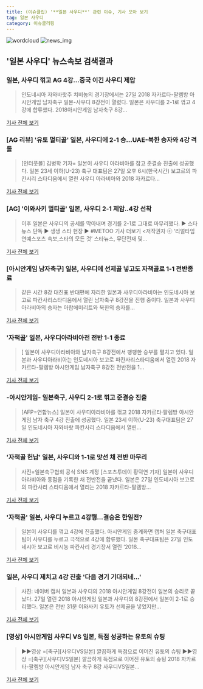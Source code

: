 ```yaml
---
title: (이슈클립) '**일본 사우디**' 관련 이슈, 기사 모아 보기
tag: 일본 사우디
category: 이슈클리핑
---
```

![wordcloud](https://s3.ap-northeast-2.amazonaws.com/lyrics101-wordcloud/2018-08-27-1535378526.png)
![news_img](https://user-images.githubusercontent.com/42597476/44507050-1206f400-a6e4-11e8-8d98-7ffbfebb353f.png)
## **'**일본 사우디**'** 뉴스속보 검색결과
### 일본, 사우디 꺾고 AG 4강…중국 이긴 사우디 제압

>인도네시아 자와바랏주 치비농의 경기장에서는 27일 2018 자카르타-팔렘방 아시안게임 남자축구 일본-사우디 8강전이 열렸다. 일본은 사우디를 2-1로 꺾고 4강에 합류했다. 2018아시안게임 남자축구 8강...

<a href="http://sports.mk.co.kr/view.php?year=2018&no=538536" target="_blank">기사 전체 보기</a>

### [AG 리뷰] '유토 멀티골' 일본, 사우디에 2-1 승...UAE-북한 승자와 4강 격돌

>[인터풋볼] 김병학 기자= 일본이 사우디 아라비아를 잡고 준결승 진출에 성공했다. 일본 23세 이하(U-23) 축구 대표팀은 27일 오후 6시(한국시간) 보고르의 파칸시리 스타디움에서 열린 사우디 아라비아와 2018 자카르타...

<a href="http://www.interfootball.co.kr/news/articleView.html?idxno=236411" target="_blank">기사 전체 보기</a>

### [AG] '이와사키 멀티골' 일본, 사우디 2-1 제압..4강 선착

>이후 일본은 사우디의 공세를 막아내며 경기를 2-1로 그대로 마무리했다. ▶ 스타뉴스 단독 ▶ 생생 스타 현장 ▶ #METOO 기사 더보기 <저작권자 ⓒ ‘리얼타임 연예스포츠 속보,스타의 모든 것’ 스타뉴스, 무단전재 및...

<a href="http://star.mt.co.kr/stview.php?no=2018082716463628506" target="_blank">기사 전체 보기</a>

### [아시안게임 남자축구] 일본, 사우디에 선제골 넣고도 자책골로 1-1 전반종료

>같은 시간 8강 대진표 반대편에 자리한 일본과 사우디아라비아는 인도네시아 보고로 파칸사리스타디움에서 열린 남자축구 8강전을 진행 중이다.  일본과 사우디아라비아의 승자는 아랍에미리트와 북한의 승자를...

<a href="http://news20.busan.com/controller/newsController.jsp?newsId=20180827000300" target="_blank">기사 전체 보기</a>

### '자책골' 일본, 사우디아라비아전 전반 1-1 종료

>[ 일본이 사우디아라비아와 남자축구 8강전에서 팽팽한 승부를 펼치고 있다. 일본과 사우디아라비아는 인도네시아 보고로 파칸사리스타디움에서 열린 2018 자카르타-팔렘방 아시안게임 남자축구 8강전 전반전을 1...

<a href="http://www.mydaily.co.kr/new_yk/html/read.php?newsid=201808271903581164&ext=na" target="_blank">기사 전체 보기</a>

### -아시안게임- 일본축구, 사우디 2-1로 꺾고 준결승 진출

>[AFP=연합뉴스] 일본이 사우디아라비아를 꺾고 2018 자카르타·팔렘방 아시안게임 남자 축구 4강 진출에 성공했다. 일본 23세 이하(U-23) 축구대표팀은 27일 인도네시아 자와바랏 파칸사리 스타디움에서 열린...

<a href="http://app.yonhapnews.co.kr/YNA/Basic/SNS/r.aspx?c=AKR20180827174600007&did=1195m" target="_blank">기사 전체 보기</a>

### '자책골 헌납' 일본, 사우디와 1-1로 맞선 채 전반 마무리

>사진=일본축구협회 공식 SNS 계정 [스포츠투데이 황덕연 기자] 일본이 사우디아라비아와 동점을 기록한 채 전반전을 끝냈다. 일본은 27일 인도네시아 보고로의 파칸사리 스타디움에서 열리는 2018 자카르타-팔렘방...

<a href="http://stoo.asiae.co.kr/news/naver_view.htm?idxno=2018082718525274712" target="_blank">기사 전체 보기</a>

### '자책골' 일본, 사우디 누르고 4강행…결승은 한일전?

>일본이 사우디를 꺾고 4강에 진출했다. 아시안게임 중계화면 캡처 일본 축구대표팀이 사우디를 누르고 극적으로 4강에 합류했다. 일본 축구대표팀은 27일 인도네시아 보고르 비시농 파칸사리 경기장서 열린 ‘2018...

<a href="http://www.dailian.co.kr/news/view/735354/?sc=naver" target="_blank">기사 전체 보기</a>

### 일본, 사우디 제치고 4강 진출 '다음 경기 기대되네...'

>사진: 네이버 캡처 일본과 사우디의 2018 아시안게임 8강전이 일본의 승리로 끝났다. 27일 열린 2018 아시안게임 일본과 사우디의 8강전에서 일본이 2-1로 승리했다. 일본은 전반 31분 이와사키 유토가 선제골을 넣었지만...

<a href="http://www.gukjenews.com/news/articleView.html?idxno=981401" target="_blank">기사 전체 보기</a>

### [영상] 아시안게임 사우디 VS 일본, 득점 성공하는 유토의 슈팅

>▶▶영상 =[축구][사우디VS일본] 깔끔하게 득점으로 이어진 유토의 슈팅 ▶▶영상 =[축구][사우디VS일본] 깔끔하게 득점으로 이어진 유토의 슈팅 2018 자카르타-팔렘방 아시안게임 남자 축구 8강 사우디VS일본...

<a href="https://programs.sbs.co.kr/sports/ag2018/article/56053/S10009188695" target="_blank">기사 전체 보기</a>


